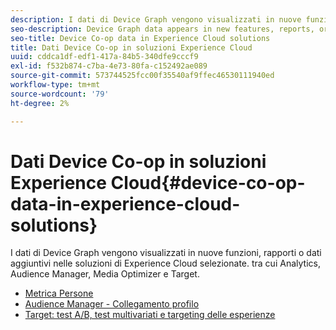 ```yaml
---
description: I dati di Device Graph vengono visualizzati in nuove funzioni, rapporti o dati aggiuntivi nelle soluzioni di Experience Cloud selezionate. tra cui Analytics, Audience Manager, Media Optimizer e Target.
seo-description: Device Graph data appears in new features, reports, or additional data in selected Experience Cloud solutions. These include Analytics, Audience Manager, Media Optimizer, and Target.
seo-title: Device Co-op data in Experience Cloud solutions
title: Dati Device Co-op in soluzioni Experience Cloud
uuid: cddca1df-edf1-417a-84b5-340dfe9cccf9
exl-id: f532b874-c7ba-4e73-80fa-c152492ae089
source-git-commit: 573744525fcc00f35540af9ffec46530111940ed
workflow-type: tm+mt
source-wordcount: '79'
ht-degree: 2%

---
```


# Dati Device Co-op in soluzioni Experience Cloud{#device-co-op-data-in-experience-cloud-solutions}

I dati di Device Graph vengono visualizzati in nuove funzioni, rapporti o dati aggiuntivi nelle soluzioni di Experience Cloud selezionate. tra cui Analytics, Audience Manager, Media Optimizer e Target.

* [Metrica Persone](people.md)
* [Audience Manager - Collegamento profilo](proflie-link.md)
* [Target: test A/B, test multivariati e targeting delle esperienze](target.md)
